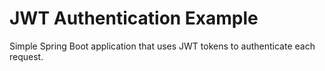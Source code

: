 # JWT Authentication Example #

Simple Spring Boot application that uses JWT tokens to authenticate each request.